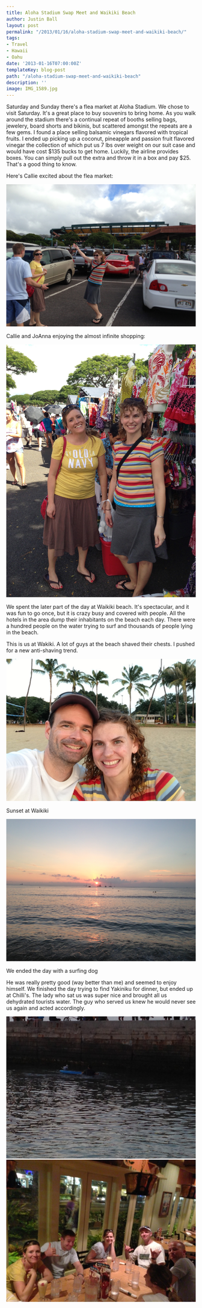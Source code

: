 ```yaml
---
title: Aloha Stadium Swap Meet and Waikiki Beach
author: Justin Ball
layout: post
permalink: "/2013/01/16/aloha-stadium-swap-meet-and-waikiki-beach/"
tags:
- Travel
- Hawaii
- Oahu
date: '2013-01-16T07:00:00Z'
templateKey: blog-post
path: "/aloha-stadium-swap-meet-and-waikiki-beach"
description: ''
image: IMG_1589.jpg
---
```


Saturday and Sunday there's a flea market at Aloha Stadium. We chose to visit Saturday. It's a great place to buy souvenirs to bring home. As you walk around the stadium there's a continual repeat of booths selling bags, jewelery, board shorts and bikinis, but scattered amongst the repeats are a few gems. I found a place selling balsamic vinegars flavored with tropical fruits. I ended up picking up a coconut, pineapple and passion fruit flavored vinegar the collection of which put us 7 lbs over weight on our suit case and would have cost $135 bucks to get home. Luckily, the airline provides boxes. You can simply pull out the extra and throw it in a box and pay $25. That's a good thing to know.

Here's Callie excited about the flea market:


 <img class="scale-image" src="IMG_1589.jpg" />

Callie and JoAnna enjoying the almost infinite shopping:


 <img class="scale-image" src="IMG_1596.jpg" />

We spent the later part of the day at Waikiki beach. It's spectacular, and it was fun to go once, but it is crazy busy and covered with people. All the hotels in the area dump their inhabitants on the beach each day. There were a hundred people on the water trying to surf and thousands of people lying in the beach.

This is us at Wakiki. A lot of guys at the beach shaved their chests. I pushed for a new anti-shaving trend.


 <img class="scale-image" src="IMG_1603.jpg" />

Sunset at Waikiki


 <img class="scale-image" src="IMG_1610.jpg" />

We ended the day with a surfing dog

He was really pretty good (way better than me) and seemed to enjoy himself.
We finished the day trying to find Yakiniku for dinner, but ended up at Chilli's. The lady who sat us was super nice and brought all us dehydrated tourists water. The guy who served us knew he would never see us again and acted accordingly.


 <img class="scale-image" src="IMG_1614.jpg" />
 <img class="scale-image" src="IMG_1629.jpg" />
